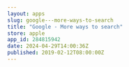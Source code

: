 ```yaml
---
layout: apps
slug: google---more-ways-to-search
title: "Google - More ways to search"
store: apple
app_id: 284815942
date: 2024-04-29T14:00:36Z
published: 2019-02-12T08:00:00Z
---
```

